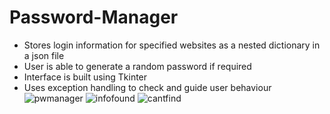 # Password-Manager
- Stores login information for specified websites as a nested dictionary in a json file  
- User is able to generate a random password if required  
- Interface is built using Tkinter  
- Uses exception handling to check and guide user behaviour  
![pwmanager](https://user-images.githubusercontent.com/107847007/180216643-fd311b35-5268-4dec-a3fe-a556115434b2.png)
![infofound](https://user-images.githubusercontent.com/107847007/180216663-bc212643-80e2-47c4-bfbe-c6b9dca941f3.png)
![cantfind](https://user-images.githubusercontent.com/107847007/180216903-ffaf2fbb-7fe9-415d-9110-9cd2d0e8c4da.png)
